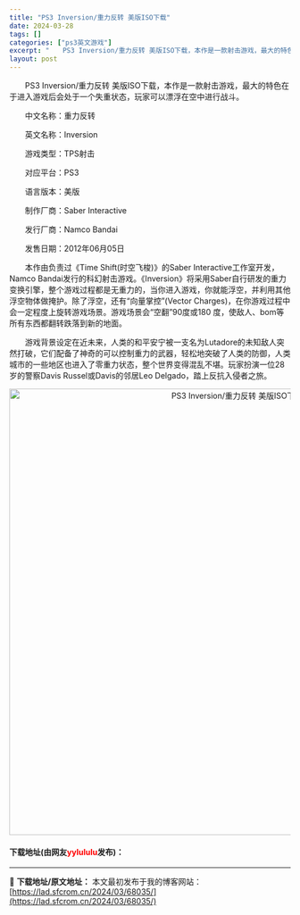 ```yaml
---
title: "PS3 Inversion/重力反转 美版ISO下载"
date: 2024-03-28
tags: []
categories: ["ps3英文游戏"]
excerpt: "　　PS3 Inversion/重力反转 美版ISO下载，本作是一款射击游戏，最大的特色在于进入游戏后会处于一个失重状态，玩家可以漂浮在空中进行战斗。 　　中文名称：重力反转 　　英文名称：Inversion 　　游戏类型：TPS射击 　　对应平台：PS3 　　语言版本：美版 　　制作厂商：Sabe&hellip;"
layout: post
---
```


 <p>　　PS3 Inversion/重力反转 美版ISO下载，本作是一款射击游戏，最大的特色在于进入游戏后会处于一个失重状态，玩家可以漂浮在空中进行战斗。</p> <p>　　中文名称：重力反转</p> <p>　　英文名称：Inversion</p> <p>　　游戏类型：TPS射击</p> <p>　　对应平台：PS3</p> <p>　　语言版本：美版</p> <p>　　制作厂商：Saber Interactive</p> <p>　　发行厂商：Namco Bandai</p> <p>　　发售日期：2012年06月05日</p> <p>　　本作由负责过《Time Shift(时空飞梭)》的Saber Interactive工作室开发，Namco Bandai发行的科幻射击游戏。《Inversion》将采用Saber自行研发的重力变换引擎，整个游戏过程都是无重力的，当你进入游戏，你就能浮空，并利用其他浮空物体做掩护。除了浮空，还有&ldquo;向量掌控&rdquo;(Vector Charges)，在你游戏过程中会一定程度上旋转游戏场景。游戏场景会&ldquo;空翻&rdquo;90度或180 度，使敌人、bom等所有东西都翻转跌落到新的地面。</p> <p>　　游戏背景设定在近未来，人类的和平安宁被一支名为Lutadore的未知敌人突然打破，它们配备了神奇的可以控制重力的武器，轻松地突破了人类的防御，人类城市的一些地区也进入了零重力状态，整个世界变得混乱不堪。玩家扮演一位28岁的警察Davis Russel或Davis的邻居Leo Delgado，踏上反抗入侵者之旅。</p> <p align="center"><img align="" border="0" src="https://lad.sfcrom.cn/wp-content/uploads/2024/03/20240328_66051db8d153f.jpg" width="800" alt="PS3 Inversion/重力反转 美版ISO下载" /></p> <p><h4>下载地址(由网友<font color="red">yylululu</font>发布)：</h4></p> 

---
📖 **下载地址/原文地址：** 本文最初发布于我的博客网站：[https://lad.sfcrom.cn/2024/03/68035/](https://lad.sfcrom.cn/2024/03/68035/)
